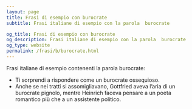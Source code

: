 ```yaml
---
layout: page
title: Frasi di esempio con burocrate 
subtitle: Frasi italiane di esempio con la parola  burocrate

og_title: Frasi di esempio con burocrate 
og_description: Frasi italiane di esempio con la parola  burocrate
og_type: website
permalink: /frasi/b/burocrate.html
---
```


Frasi italiane di esempio contenenti la parola burocrate:


- Ti sorprendi a rispondere come un burocrate ossequioso.
- Anche se nei tratti si assomigliavano, Gottfried aveva l’aria di un burocrate pignolo, mentre Heinrich faceva pensare a un poeta romantico più che a un assistente politico.
